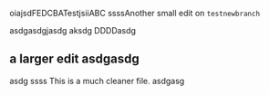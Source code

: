oiajsdFEDCBATestjsiiABC
ssssAnother small edit  on `testnewbranch`

asdgasdgjasdg
 aksdg
DDDDasdg

a larger edit
asdgasdg
---
asdg
ssss
This is a much cleaner file.
asdgasg

